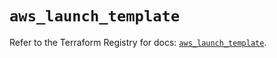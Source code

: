 # `aws_launch_template`

Refer to the Terraform Registry for docs: [`aws_launch_template`](https://registry.terraform.io/providers/hashicorp/aws/5.100.0/docs/resources/launch_template).
